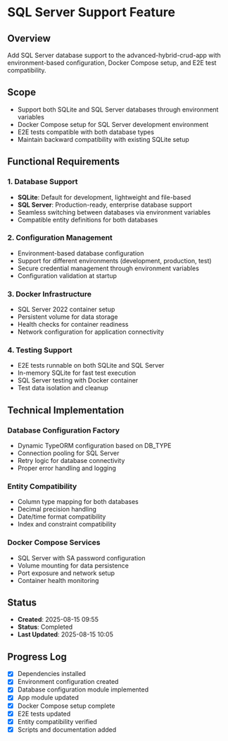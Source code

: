 # SQL Server Support Feature

## Overview
Add SQL Server database support to the advanced-hybrid-crud-app with environment-based configuration, Docker Compose setup, and E2E test compatibility.

## Scope
- Support both SQLite and SQL Server databases through environment variables
- Docker Compose setup for SQL Server development environment
- E2E tests compatible with both database types
- Maintain backward compatibility with existing SQLite setup

## Functional Requirements

### 1. Database Support
- **SQLite**: Default for development, lightweight and file-based
- **SQL Server**: Production-ready, enterprise database support
- Seamless switching between databases via environment variables
- Compatible entity definitions for both databases

### 2. Configuration Management
- Environment-based database configuration
- Support for different environments (development, production, test)
- Secure credential management through environment variables
- Configuration validation at startup

### 3. Docker Infrastructure
- SQL Server 2022 container setup
- Persistent volume for data storage
- Health checks for container readiness
- Network configuration for application connectivity

### 4. Testing Support
- E2E tests runnable on both SQLite and SQL Server
- In-memory SQLite for fast test execution
- SQL Server testing with Docker container
- Test data isolation and cleanup

## Technical Implementation

### Database Configuration Factory
- Dynamic TypeORM configuration based on DB_TYPE
- Connection pooling for SQL Server
- Retry logic for database connectivity
- Proper error handling and logging

### Entity Compatibility
- Column type mapping for both databases
- Decimal precision handling
- Date/time format compatibility
- Index and constraint compatibility

### Docker Compose Services
- SQL Server with SA password configuration
- Volume mounting for data persistence
- Port exposure and network setup
- Container health monitoring

## Status
- **Created**: 2025-08-15 09:55
- **Status**: Completed
- **Last Updated**: 2025-08-15 10:05

## Progress Log
- [x] Dependencies installed
- [x] Environment configuration created
- [x] Database configuration module implemented
- [x] App module updated
- [x] Docker Compose setup complete
- [x] E2E tests updated
- [x] Entity compatibility verified
- [x] Scripts and documentation added